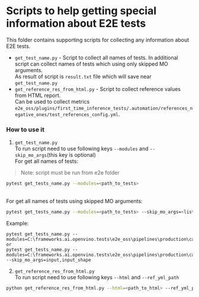 # Scripts to help getting special information about  E2E tests

This folder contains supporting scripts for collecting any information about E2E tests.

 - `get_test_name.py` -  Script to collect all names of tests. In additional script can collect names of tests which using only skipped MO arguments.<br/>
As result of script is `result.txt` file which will save near `get_test_name.py`
 - `get_reference_res_from_html.py` - Script to collect reference values from HTML report. <br/> Can be used to collect metrics `e2e_oss/plugins/first_time_inference_tests/.automation/references_negative_ones/test_references_config.yml`.

### How to use it
1. `get_test_name.py`<br/>
To run script need to use following keys `--modules` and `--skip_mo_args`(this key is optional)<br/> 
For get all names of tests:<br/>
> Note: script must be run from e2e folder
``` bash
pytest get_tests_name.py --modules=<path_to_tests>
 ```
<br/>For get all names of tests using skipped MO arguments:<br/>
``` bash
pytest get_tests_name.py --modules=<path_to_tests> --skip_mo_args=<list_of_mo_args>
 ```
Example: 
```
pytest get_tests_name.py --modules=C:\frameworks.ai.openvino.tests\e2e_oss\pipelines\production\caffe
or
pytest get_tests_name.py --modules=C:\frameworks.ai.openvino.tests\e2e_oss\pipelines\production\caffe --skip_mo_args=input,input_shape
```
2. `get_reference_res_from_html.py`<br/>
To run script need to use following keys `--html` and `--ref_yml_path`<br/>
``` bash
python get_reference_res_from_html.py --html=<path_to_html> --ref_yml_path=<path_to_ref_yml_file>
 ```